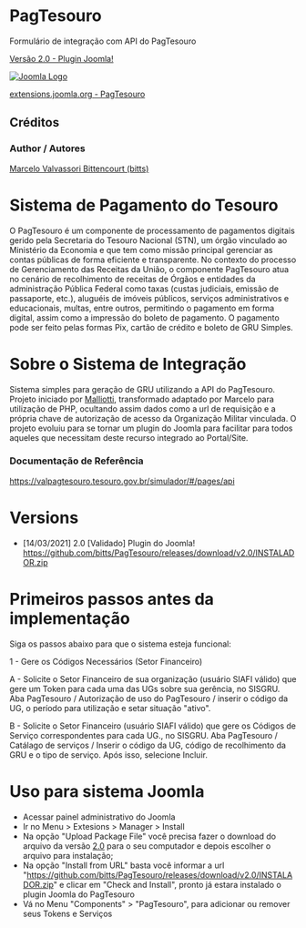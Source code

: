 # PagTesouro
Formulário de integração com API do PagTesouro

[Versão 2.0 - Plugin Joomla!](https://github.com/bitts/PagTesouro/wiki/Plugin-Joomla!)

<p align="left"><a href="https://downloads.joomla.org" target="_blank" rel="noopener noreferrer"><img src="https://downloads.joomla.org/images/homepage/joomla-logo.png" alt="Joomla Logo"></a></p>

[extensions.joomla.org - PagTesouro](https://extensions.joomla.org/index.php?option=com_jed&view=extension&layout=default&id=15302&Itemid=145)


## Créditos

### Author / Autores
[Marcelo Valvassori Bittencourt (bitts)](https://github.com/bitts)

# Sistema de Pagamento do Tesouro
O PagTesouro é um componente de processamento de pagamentos digitais gerido pela Secretaria do Tesouro Nacional (STN), um órgão vinculado ao Ministério da Economia e que tem como missão principal gerenciar as contas públicas de forma eficiente e transparente. No contexto do processo de Gerenciamento das Receitas da União, o componente PagTesouro atua no cenário de recolhimento de receitas de Órgãos e entidades da administração Pública Federal como taxas (custas judiciais, emissão de passaporte, etc.), aluguéis de imóveis públicos, serviços administrativos e educacionais, multas, entre outros, permitindo o pagamento em forma digital, assim como a impressão do boleto de pagamento. O pagamento pode ser feito pelas formas Pix, cartão de crédito e boleto de GRU Simples.

# Sobre o Sistema de Integração
Sistema simples para geração de GRU utilizando a API do PagTesouro. Projeto iniciado por [Malliotti](https://github.com/malliotti), transformado adaptado por Marcelo para utilização de PHP, ocultando assim dados como a url de requisição e a própria chave de autorização de acesso da Organização Militar vinculada. O projeto evoluiu para se tornar um plugin do Joomla para facilitar para todos aqueles que necessitam deste recurso integrado ao Portal/Site.

### Documentação de Referência
https://valpagtesouro.tesouro.gov.br/simulador/#/pages/api

# Versions
- [14/03/2021] 2.0 [Validado] Plugin do Joomla! https://github.com/bitts/PagTesouro/releases/download/v2.0/INSTALADOR.zip
    

# Primeiros passos antes da implementação
Siga os passos abaixo para que o sistema esteja funcional:

1 - Gere os Códigos Necessários (Setor Financeiro)

A - Solicite o Setor Financeiro de sua organização (usuário SIAFI válido) que gere um Token para cada uma das UGs sobre sua gerência, no SISGRU.
Aba PagTesouro / Autorização de uso do PagTesouro / inserir o código da UG, o período para utilização e setar situação "ativo".
    
B - Solicite o Setor Financeiro (usuário SIAFI válido) que gere os Códigos de Serviço correspondentes para cada UG., no SISGRU.
Aba PagTesouro / Catálago de serviços / Inserir o código da UG, código de recolhimento da GRU e o tipo de serviço. Após isso, selecione Incluir.


# Uso para sistema Joomla
- Acessar painel administrativo do Joomla
- Ir no Menu > Extesions > Manager > Install
- Na opção "Upload Package File" você precisa fazer o download do arquivo da versão [2.0](https://github.com/bitts/PagTesouro/releases/download/v2.0/INSTALADOR.zip) para o seu computador e depois escolher o arquivo para instalação;
- Na opção "Install from URL" basta você informar a url "https://github.com/bitts/PagTesouro/releases/download/v2.0/INSTALADOR.zip" e clicar em "Check and Install", pronto já estara instalado o plugin Joomla do PagTesouro
- Vá no Menu "Components" > "PagTesouro", para adicionar ou remover seus Tokens e Serviços




